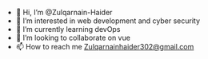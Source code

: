 - 👋 Hi, I’m @Zulqarnain-Haider
- 👀 I’m interested in web development and cyber security
- 🌱 I’m currently learning devOps
- 💞️ I’m looking to collaborate on vue
- 📫 How to reach me Zulqarnainhaider302@gmail.com

<!---
Zulqarnain-Haider/Zulqarnain-Haider is a ✨ special ✨ repository because its `README.md` (this file) appears on your GitHub profile.
You can click the Preview link to take a look at your changes.
--->
